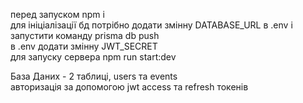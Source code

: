 перед запуском npm i  
для ініціалізації бд потрібно додати змінну DATABASE_URL в .env і запустити команду prisma db push  
в .env додати змінну JWT_SECRET  
для запуску сервера npm run start:dev  
  
База Даних - 2 таблиці, users та events  
авторизація за допомогою jwt access та refresh токенів  
